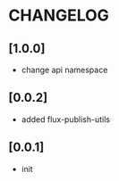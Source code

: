 # CHANGELOG

## [1.0.0]
* change api namespace

## [0.0.2]
* added flux-publish-utils

## [0.0.1]
* init